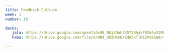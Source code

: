 ```yaml
---
title: Feedback Culture
week: 1
number: 10

decks:
   jala: https://drive.google.com/open?id=0B_NUjZdoLlXDTVBhakFRZmlwX2M&authuser=0
   haba: https://drive.google.com/file/d/0B4_dUIH6mEXZdW5xTlR1ZVVESW8/view?usp=sharing

---
```

